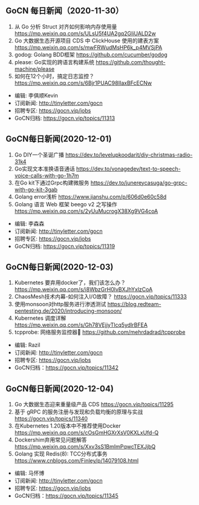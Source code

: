 ## GoCN 每日新闻（2020-11-30）

1. 从 Go 分析 Struct 对齐如何影响内存使用量 https://mp.weixin.qq.com/s/ULsU5f4UA2gq2GIiUALD2w
2. Go 大数据生态开源项目 CDS 中 ClickHouse 使用的建表方案 https://mp.weixin.qq.com/s/mwFRWudMsHP6k_p4MVSjPA
3. godog: Golang BDD框架 https://github.com/cucumber/godog
4. please: Go实现的跨语言构建系统 https://github.com/thought-machine/please
5. 如何在12个小时，搞定日志监控？ https://mp.weixin.qq.com/s/6Bjr1PUAC98IIaxBFcECNw

* 编辑: 李俱顺Kevin
* 订阅新闻: http://tinyletter.com/gocn
* 招聘专区: https://gocn.vip/jobs
* GoCN归档: https://gocn.vip/topics/11313

## GoCN每日新闻(2020-12-01)

1. Go DIY一个圣诞广播 https://dev.to/levelupkoodarit/diy-christmas-radio-31k4
2. Go实现文本准换语音通话 https://dev.to/vonagedev/text-to-speech-voice-calls-with-go-1h7m
3. 在Go kit下通过Grpc构建微服务 https://dev.to/junereycasuga/go-grpc-with-go-kit-3gab
4. Golang error浅析 https://www.jianshu.com/p/606d0e60c58d
5. Golang 语言 Web 框架 beego v2 之写操作 https://mp.weixin.qq.com/s/2yUuMucrogX38Xg9VG4coA

* 编辑: 李森森
* 订阅新闻: http://tinyletter.com/gocn
* 招聘专区: https://gocn.vip/jobs
* GoCN归档: https://gocn.vip/topics/11319

## GoCN每日新闻(2020-12-03)

1. Kubernetes 要弃用docker了，我们该怎么办？ https://mp.weixin.qq.com/s/i8WbzGrH0lvBXJhYxlzCoA
2. ChaosMesh技术内幕-如何注入I/O故障？ https://gocn.vip/topics/11333
3. 使用monsoon对http服务进行渗透测试 https://blog.redteam-pentesting.de/2020/introducing-monsoon/
4. Kubernetes 调度详解 https://mp.weixin.qq.com/s/Gh78VEjjyTlcq5ydlrBFEA
5. tcpprobe: 网络服务监控器 https://github.com/mehrdadrad/tcpprobe

* 编辑: Razil
* 订阅新闻: http://tinyletter.com/gocn
* 招聘专区: https://gocn.vip/jobs
* GoCN归档：https://gocn.vip/topics/11342


## GoCN每日新闻(2020-12-04)

1. Go 大数据生态迎来重量级产品 CDS https://gocn.vip/topics/11295
2. 基于 gRPC 的服务注册与发现和负载均衡的原理与实战 https://gocn.vip/topics/11340
3. 在Kubernetes 1.20版本中不推荐使用Docker https://mp.weixin.qq.com/s/cOsGmHGXrXsV0KXLxUfd-Q
4. Dockershim弃用常见问题解答 https://mp.weixin.qq.com/s/Xxv3sS1BmImPqwcTEXJjbQ
5. Golang 实现 Redis(8): TCC分布式事务 https://www.cnblogs.com/Finley/p/14079108.html

* 编辑: 马怀博
* 订阅新闻: http://tinyletter.com/gocn
* 招聘专区: https://gocn.vip/jobs
* GoCN归档：https://gocn.vip/topics/11345
